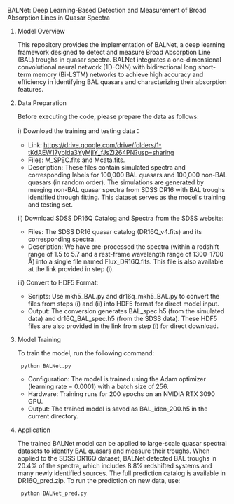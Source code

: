 BALNet: Deep Learning-Based Detection and Measurement of Broad Absorption Lines in Quasar Spectra

1) Model Overview
   
    This repository provides the implementation of BALNet, a deep learning framework designed to detect and measure Broad Absorption Line (BAL) troughs in quasar spectra. BALNet integrates a one-dimensional convolutional neural network (1D-CNN) with bidirectional long short-term memory (Bi-LSTM) networks to achieve high accuracy and efficiency in identifying BAL quasars and characterizing their absorption features.

3) Data Preparation
   
    Before executing the code, please prepare the data as follows:

    i) Download the training and testing data：
    * Link: https://drive.google.com/drive/folders/1-tKdAEW17ybIda3YyMjlY_fJsZi264PN?usp=sharing
    * Files: M_SPEC.fits and Mcata.fits.
    * Description: These files contain simulated spectra and corresponding labels for 100,000 BAL quasars and 100,000 non-BAL quasars (in random order). The simulations are generated by merging non-BAL quasar spectra from SDSS DR16 with BAL troughs identified through fitting. This dataset serves as the model's training and testing set.

    ii) Download SDSS DR16Q Catalog and Spectra from the SDSS website:
    * Files: The SDSS DR16 quasar catalog (DR16Q_v4.fits) and its corresponding spectra.
    * Description: We have pre-processed the spectra (within a redshift range of 1.5 to 5.7 and a rest-frame wavelength range of 1300–1700 Å) into a single file named Flux_DR16Q.fits. This file is also available at the link provided in step (i).

    iii) Convert to HDF5 Format:
    * Scripts: Use mkh5_BAL.py and dr16q_mkh5_BAL.py to convert the files from steps (i) and (ii) into HDF5 format for direct model input.
    * Output: The conversion generates BAL_spec.h5 (from the simulated data) and dr16Q_BAL_spec.h5 (from the SDSS data). These HDF5 files are also provided in the link from step (i) for direct download.

3) Model Training

    To train the model, run the following command:
   
        python BALNet.py
   
    * Configuration: The model is trained using the Adam optimizer (learning rate = 0.0001) with a batch size of 256.
    * Hardware: Training runs for 200 epochs on an NVIDIA RTX 3090 GPU.
    * Output: The trained model is saved as BAL_iden_200.h5 in the current directory.

5) Application
   
    The trained BALNet model can be applied to large-scale quasar spectral datasets to identify BAL quasars and measure their troughs. When applied to the SDSS DR16Q dataset, BALNet detected BAL troughs in 20.4% of the spectra, which includes 8.8% redshifted systems and many newly identified sources. The full prediction catalog is available in DR16Q_pred.zip.
To run the prediction on new data, use:

        python BALNet_pred.py
